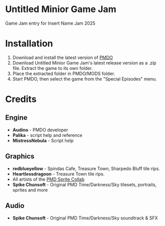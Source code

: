 # Untitled Minior Game Jam
 Game Jam entry for Insert Name Jam 2025

# Installation
1. Download and install the latest version of [PMDO](https://github.com/audinowho/PMDODump/releases)
2. Download Untitled Minior Game Jam's latest release version as a .zip file. Extract the game to its own folder.
3. Place the extracted folder in PMDO/MODS folder.
4. Start PMDO, then select the game from the "Special Episodes" menu.

# Credits
## Engine
- **Audino** - PMDO developer
- **Palika** - script help and reference
- **MistressNebula** - Script help

## Graphics
- **redblueyellow** - Spindas Cafe, Treasure Town, Sharpedo Bluff tile rips.
- **Heartlessdragoon** - Treasure Town tile rips.
- All artists of the [PMD Sprite Collab](https://sprites.pmdcollab.org/)
- **Spike Chunsoft** - Original PMD Time/Darkness/Sky tilesets, portraits, sprites and more

## Audio
- **Spike Chunsoft** - Original PMD Time/Darkness/Sky soundtrack & SFX

